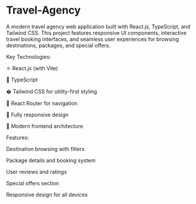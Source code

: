 # Travel-Agency
A modern travel agency web application built with React.js, TypeScript, and Tailwind CSS. This project features responsive UI components, interactive travel booking interfaces, and seamless user experiences for browsing destinations, packages, and special offers.

Key Technologies:

⚛️ React.js (with Vite)

📘 TypeScript

� Tailwind CSS for utility-first styling

🧩 React Router for navigation

📱 Fully responsive design

🚀 Modern frontend architecture

Features:

Destination browsing with filters

Package details and booking system

User reviews and ratings

Special offers section

Responsive design for all devices
